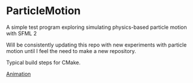 # ParticleMotion
A simple test program exploring simulating physics-based particle motion with SFML 2

Will be consistently updating this repo with new experiments with particle motion until I feel the need to make a new repository.

Typical build steps for CMake.

[Animation](resources/animation.gif)
